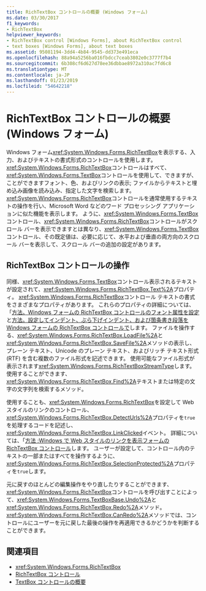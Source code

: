 ```yaml
---
title: RichTextBox コントロールの概要 (Windows フォーム)
ms.date: 03/30/2017
f1_keywords:
- RichTextBox
helpviewer_keywords:
- RichTextBox control [Windows Forms], about RichTextBox control
- text boxes [Windows Forms], about text boxes
ms.assetid: 95081194-3dd4-4b84-9545-dd373e491eca
ms.openlocfilehash: 88a94a5256ba016fbdcc7ceab3802e0c3777f7b4
ms.sourcegitcommit: 6b308cf6d627d78ee36dbbae8972a310ac7fd6c8
ms.translationtype: MT
ms.contentlocale: ja-JP
ms.lasthandoff: 01/23/2019
ms.locfileid: "54642218"
---
```

# <a name="richtextbox-control-overview-windows-forms"></a>RichTextBox コントロールの概要 (Windows フォーム)
Windows フォーム<xref:System.Windows.Forms.RichTextBox>を表示する、入力、およびテキストの書式形式のコントロールを使用します。 <xref:System.Windows.Forms.RichTextBox>コントロールはすべて、<xref:System.Windows.Forms.TextBox>コントロールを使用して、できますが、ことができますフォント、色、およびリンクの表示; ファイルからテキストと埋め込み画像を読み込み、指定した文字を検索します。 <xref:System.Windows.Forms.RichTextBox>コントロールを通常使用するテキストの操作を行い、Microsoft Word などのワード プロセッシング アプリケーションに似た機能を表示します。 ように、<xref:System.Windows.Forms.TextBox>コントロール、<xref:System.Windows.Forms.RichTextBox>コントロールがスクロール バーを表示できますとは異なり、<xref:System.Windows.Forms.TextBox>コントロール、その既定値は、必要に応じて、水平および垂直の両方向のスクロール バーを表示して、スクロール バーの追加の設定があります。  
  
## <a name="working-with-the-richtextbox-control"></a>RichTextBox コントロールの操作  
 同様、<xref:System.Windows.Forms.TextBox>コントロール表示されるテキストが設定されて、<xref:System.Windows.Forms.RichTextBox.Text%2A>プロパティ。 <xref:System.Windows.Forms.RichTextBox>コントロール テキストの書式をさまざまなプロパティがあります。 これらのプロパティの詳細については、「[方法。Windows フォームの RichTextBox コントロールのフォント属性を設定](../../../../docs/framework/winforms/controls/how-to-set-font-attributes-for-the-windows-forms-richtextbox-control.md)と[方法。設定してインデント、ぶら下げインデント、および箇条書き段落を Windows フォームの RichTextBox コントロールで](../../../../docs/framework/winforms/controls/set-indents-hanging-indents-bulleted-paragraphs-with-wf-richtextbox.md)します。 ファイルを操作する、<xref:System.Windows.Forms.RichTextBox.LoadFile%2A>と<xref:System.Windows.Forms.RichTextBox.SaveFile%2A>メソッドの表示し、プレーン テキスト、Unicode のプレーン テキスト、およびリッチ テキスト形式 (RTF) を含む複数のファイル形式を記述できます。 使用可能なファイル形式が表示されます<xref:System.Windows.Forms.RichTextBoxStreamType>します。 使用することができます、<xref:System.Windows.Forms.RichTextBox.Find%2A>テキストまたは特定の文字の文字列を検索するメソッド。  
  
 使用することも、<xref:System.Windows.Forms.RichTextBox>を設定して Web スタイルのリンクのコントロール、<xref:System.Windows.Forms.RichTextBox.DetectUrls%2A>プロパティを`true`を処理するコードを記述し、<xref:System.Windows.Forms.RichTextBox.LinkClicked>イベント。 詳細については、「[方法 :Windows で Web スタイルのリンクを表示フォームの RichTextBox コントロール](../../../../docs/framework/winforms/controls/how-to-display-web-style-links-with-the-windows-forms-richtextbox-control.md)します。 ユーザーが設定して、コントロール内のテキストの一部またはすべてを操作するように、<xref:System.Windows.Forms.RichTextBox.SelectionProtected%2A>プロパティを`true`します。  
  
 元に戻すのほとんどの編集操作をやり直したりすることができます、<xref:System.Windows.Forms.RichTextBox>コントロールを呼び出すことによって、<xref:System.Windows.Forms.TextBoxBase.Undo%2A>と<xref:System.Windows.Forms.RichTextBox.Redo%2A>メソッド。 <xref:System.Windows.Forms.RichTextBox.CanRedo%2A>メソッドでは、コントロールにユーザーを元に戻した最後の操作を再適用できるかどうかを判断することができます。  
  
## <a name="see-also"></a>関連項目
- <xref:System.Windows.Forms.RichTextBox>
- [RichTextBox コントロール](../../../../docs/framework/winforms/controls/richtextbox-control-windows-forms.md)
- [TextBox コントロールの概要](../../../../docs/framework/winforms/controls/textbox-control-overview-windows-forms.md)
